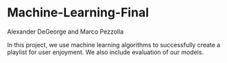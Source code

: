 # Machine-Learning-Final

Alexander DeGeorge and Marco Pezzolla 

In this project, we use machine learning algorithms to successfully create a playlist for user enjoyment.  We also include evaluation of our models.
